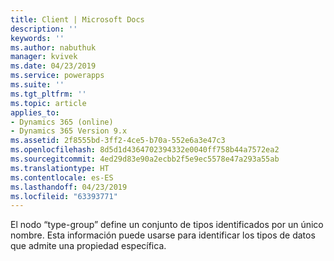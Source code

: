 ```yaml
---
title: Client | Microsoft Docs
description: ''
keywords: ''
ms.author: nabuthuk
manager: kvivek
ms.date: 04/23/2019
ms.service: powerapps
ms.suite: ''
ms.tgt_pltfrm: ''
ms.topic: article
applies_to:
- Dynamics 365 (online)
- Dynamics 365 Version 9.x
ms.assetid: 2f8555bd-3ff2-4ce5-b70a-552e6a3e47c3
ms.openlocfilehash: 8d5d1d4364702394332e0040ff758b44a7572ea2
ms.sourcegitcommit: 4ed29d83e90a2ecbb2f5e9ec5578e47a293a55ab
ms.translationtype: HT
ms.contentlocale: es-ES
ms.lasthandoff: 04/23/2019
ms.locfileid: "63393771"
---
```

El nodo “type-group” define un conjunto de tipos identificados por un único nombre. Esta información puede usarse para identificar los tipos de datos que admite una propiedad específica.
